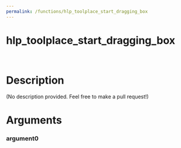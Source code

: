 ```yaml
---
permalink: /functions/hlp_toolplace_start_dragging_box
---
```

# hlp_toolplace_start_dragging_box  
&nbsp;  
# Description  
(No description provided. Feel free to make a pull request!) 
&nbsp;  
# Arguments
### argument0

&nbsp;    


